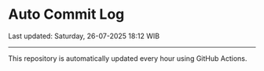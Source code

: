 # Auto Commit Log

Last updated: Saturday, 26-07-2025 18:12 WIB

---

This repository is automatically updated every hour using GitHub Actions.
